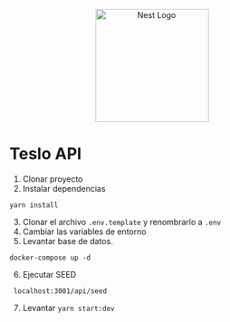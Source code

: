 <p align="center">
  <a href="http://nestjs.com/" target="blank"><img src="https://nestjs.com/img/logo-small.svg" width="200" alt="Nest Logo" /></a>
</p>

# Teslo API

1. Clonar proyecto
2. Instalar dependencias
```
yarn install
```
3. Clonar el archivo ```.env.template``` y renombrarlo a ```.env```
4. Cambiar las variables de entorno
5. Levantar base de datos.
``` 
docker-compose up -d
 ```

 6. Ejecutar SEED
 ```
  localhost:3001/api/seed
 ```

 7. Levantar ```yarn start:dev```